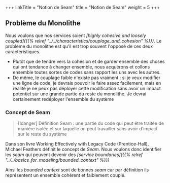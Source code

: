 +++
linkTitle = "Notion de Seam"
title = "Notion de Seam"
weight = 5
+++

## Problème du Monolithe

Nous voulons que nos services soient *[highly cohesive and loosely coupled]({{% relref "../../characteristics/couplage_and_cohesion" %}})*. Le problème du monolithe est qu'il est trop souvent l'opposé de ces deux caractéristiques.
- Plutôt que de tendre vers la cohésion et de garder ensemble des choses qui ont tendance à changer ensemble, nous acquérons et collons ensemble toutes sortes de codes sans rapport les uns avec les autres. 
- De même, le couplage faible n'existe pas vraiment : si je veux modifier une ligne de code, je devrais pouvoir le faire assez facilement, mais en réalité je ne peux pas déployer cette modification sans avoir un impact potentiel sur une grande partie du reste du monolithe. Je devrai certainement redéployer l'ensemble du système

### Concept de Seam
> [!danger] Définition
>  Seam : une partie du code qui peut être traitée de manière isolée et sur laquelle on peut travailler sans avoir d'impact sur le reste du système

Dans son livre Working Effectively with Legacy Code (Prentice-Hall), Michael Feathers
définit le concept de *Seam*.  Nous voulons donc identifier les *seam* qui peuvent devenir des *[service boundaries]({{% relref "../../basics_for_modeling/bounded_context" %}})*

Ainsi les *bounded context* sont de bonnes *seam* car par définition ils représentent un ensemble cohérent et faiblement couplé.
